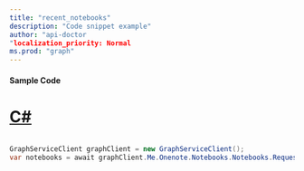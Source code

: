 ```yaml
---
title: "recent_notebooks"
description: "Code snippet example" 
author: "api-doctor
"localization_priority: Normal
ms.prod: "graph"
--- 
```

#### Sample Code
# [C#](#tab/Csharp)

```C#

GraphServiceClient graphClient = new GraphServiceClient();
var notebooks = await graphClient.Me.Onenote.Notebooks.Notebooks.Request().GetAsync();

```